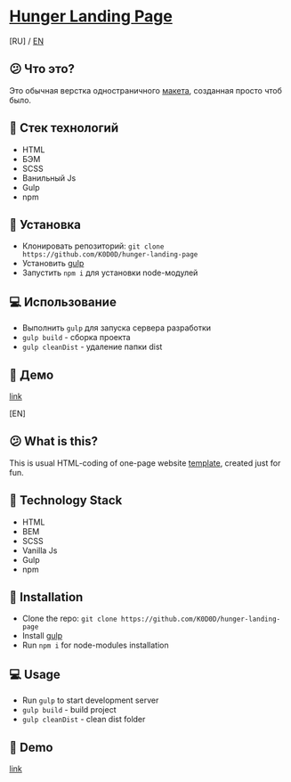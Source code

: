 # [Hunger Landing Page]()

[RU] / [EN](#en)

## 😕 Что это?

Это обычная верстка одностраничного [макета](https://www.figmacrush.com/restaurant-website-template-figma/), созданная просто чтоб было.

## 🔨 Стек технологий

- HTML
- БЭМ
- SCSS
- Ванильный Js
- Gulp
- npm

## 🚀 Установка

- Клонировать репозиторий: `git clone https://github.com/K0D0D/hunger-landing-page`
- Установить [gulp](https://gulpjs.com/docs/en/getting-started/quick-start) 
- Запустить `npm i` для установки node-модулей

## 💻 Использование

- Выполнить `gulp` для запуска сервера разработки
- `gulp build` - сборка проекта
- `gulp cleanDist` - удаление папки dist

## 👀 Демо

[link]()

[EN]

## 😕 What is this?

This is usual HTML-coding of one-page website [template](https://www.figmacrush.com/restaurant-website-template-figma/), created just for fun.

## 🔨 Technology Stack

- HTML
- BEM
- SCSS
- Vanilla Js
- Gulp
- npm

## 🚀 Installation

- Clone the repo: `git clone https://github.com/K0D0D/hunger-landing-page`
- Install [gulp](https://gulpjs.com/docs/en/getting-started/quick-start) 
- Run `npm i` for node-modules installation

## 💻 Usage

- Run `gulp` to start development server
- `gulp build` - build project
- `gulp cleanDist` - clean dist folder

## 👀 Demo

[link]()